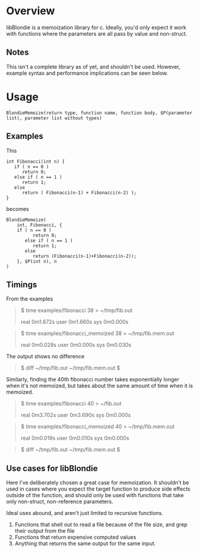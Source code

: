 # Overview
libBlondie is a memoization library for c. Ideally, you'd only expect it work with functions where the parameters are all pass by value and non-struct. 

## Notes
This isn't a complete library as of yet, and shouldn't be used. However, example syntax and performance implications can be seen below.

# Usage
```
BlondieMemoize(return type, function name, function body, $P(parameter list), parameter list without types)
```

## Examples
This

```
int Fibonacci(int n) {
   if ( n == 0 )
      return 0;
   else if ( n == 1 )
      return 1;
   else
      return ( Fibonacci(n-1) + Fibonacci(n-2) );
} 
```

becomes

```
BlondieMemoize( 
    int, Fibonacci, {
    if ( n == 0 )
          return 0;
       else if ( n == 1 )
          return 1;
       else
          return (Fibonacci(n-1)+Fibonacci(n-2));
    }, $P(int n), n
)
```

## Timings
From the examples

> $ time examples/fibonacci 38 > ~/tmp/fib.out
> 
> real    0m1.672s
> user    0m1.660s
> sys     0m0.000s

> $ time examples/fibonacci_memoized 38 > ~/tmp/fib.mem.out
> 
> real    0m0.028s
> user    0m0.000s
> sys     0m0.030s

The output shows no difference

> $ diff ~/tmp/fib.out ~/tmp/fib.mem.out
> $

Similarly, finding the 40th fibonacci number takes exponentially longer when it's not memoized, but takes about the same amount of time when it is memoized.

> $ time examples/fibonacci 40 > ~/fib.out
> 
> real    0m3.702s
> user    0m3.690s
> sys     0m0.000s

> $ time examples/fibonacci_memoized 40 > ~/tmp/fib.mem.out
> 
> real    0m0.019s
> user    0m0.010s
> sys     0m0.000s

> $ diff ~/tmp/fib.out ~/tmp/fib.mem.out
> $

## Use cases for libBlondie
Here I've deliberately chosen a great case for memoization. It shouldn't be used in cases where you expect the target function to produce side effects outside of the function, and should only be used with functions that take only non-struct, non-reference parameters. 

Ideal uses abound, and aren't just limited to recursive functions.

1. Functions that shell out to read a file because of the file size, and grep their output from the file
2. Functions that return expensive computed values
3. Anything that returns the same output for the same input.
